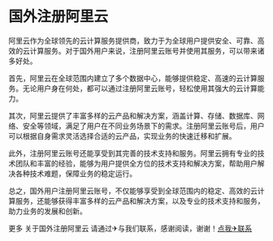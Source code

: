 # 国外注册阿里云

阿里云作为全球领先的云计算服务提供商，致力于为全球用户提供安全、可靠、高效的云计算服务。对于国外用户来说，注册阿里云账号并使用其服务，可以带来诸多好处。

首先，阿里云在全球范围内建立了多个数据中心，能够提供稳定、高速的云计算服务。无论用户身在何处，都可以通过注册阿里云账号，轻松使用其强大的云计算能力。

其次，阿里云提供了丰富多样的云产品和解决方案，涵盖计算、存储、数据库、网络、安全等领域，满足了用户在不同业务场景下的需求。注册阿里云账号后，用户可以根据自身需求灵活选择合适的云产品，实现业务的快速迁移和扩展。

此外，注册阿里云账号还能享受到其完善的技术支持和服务。阿里云拥有专业的技术团队和丰富的经验，能够为用户提供全方位的技术支持和解决方案，帮助用户解决各种技术难题，保障业务的稳定运行。

总之，国外用户注册阿里云账号，不仅能够享受到全球范围内的稳定、高效的云计算服务，还能够获得丰富多样的云产品和解决方案，以及专业的技术支持和服务，助力业务的发展和创新。

更多 关于国外注册阿里云 请通过✈与我们联系，感谢阅读，谢谢！[点我✈联系](https://w.k02.cc)